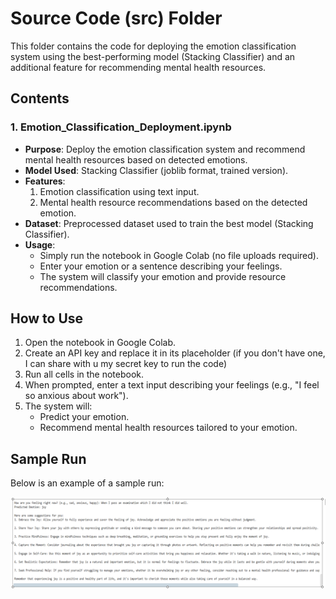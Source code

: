 # Source Code (src) Folder

This folder contains the code for deploying the emotion classification system using the best-performing model (Stacking Classifier) and an additional feature for recommending mental health resources.

## Contents

### 1. **Emotion_Classification_Deployment.ipynb**
- **Purpose**: Deploy the emotion classification system and recommend mental health resources based on detected emotions.
- **Model Used**: Stacking Classifier (joblib format, trained version).
- **Features**:
  1. Emotion classification using text input.
  2. Mental health resource recommendations based on the detected emotion.
- **Dataset**: Preprocessed dataset used to train the best model (Stacking Classifier).
- **Usage**:
  - Simply run the notebook in Google Colab (no file uploads required).
  - Enter your emotion or a sentence describing your feelings.
  - The system will classify your emotion and provide resource recommendations.

## How to Use
1. Open the notebook in Google Colab.
2. Create an API key and replace it in its placeholder (if you don't have one, I can share with u my secret key to run the code)
3. Run all cells in the notebook.
4. When prompted, enter a text input describing your feelings (e.g., "I feel so anxious about work").
5. The system will:
   - Predict your emotion.
   - Recommend mental health resources tailored to your emotion.

## Sample Run
Below is an example of a sample run:

![Sample Run](Joy.png)


